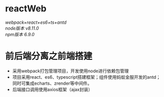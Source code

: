 # reactWeb
*webpack+react+es6+ts+antd*<br>
*node版本 v8.11.0*<br>
*npm版本 6.9.0*<br>
# 前后端分离之前端搭建
* 采用webpack打包管理项目，开发使用node进行依赖包管理
* 项目采用react、es6、typescript搭建框架；组件使用蚂蚁金服开发的antd；同时可集成echarts、zrender等中间件。
* 后端接口调用使用axios框架（ajax封装）
